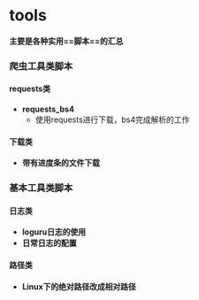 # tools
**主要是各种实用==脚本==的汇总**

### 爬虫工具类脚本

#### requests类

* **requests_bs4**
  * 使用requests进行下载，bs4完成解析的工作

#### 下载类

* **带有进度条的文件下载**

### 基本工具类脚本

#### 日志类

* **loguru日志的使用**
* **日常日志的配置**

#### 路径类

* **Linux下的绝对路径改成相对路径**